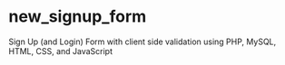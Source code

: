 # new_signup_form
Sign Up (and Login) Form with client side validation using PHP, MySQL, HTML, CSS, and JavaScript
